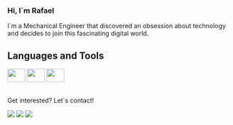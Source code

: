 ### Hi, I´m Rafael

I´m a Mechanical Engineer that discovered an obsession about technology and decides to join this fascinating digital world.

## Languages and Tools

<img height="30" width="40" src="https://cdn.jsdelivr.net/gh/devicons/devicon/icons/swift/swift-original.svg" /> <img height="30" width="40" src="https://cdn.jsdelivr.net/gh/devicons/devicon/icons/xcode/xcode-original.svg" /> <img height="30" width="40" src="https://cdn.jsdelivr.net/gh/devicons/devicon/icons/git/git-original.svg" />
          
          

##
Get interested? Let´s contact!

<div>
<a href="https://instagram.com/rafaelpenna" target="_blank"><img src="https://img.shields.io/badge/-Instagram-%23E4405F?style=for-the-badge&logo=instagram&logoColor=white" target="_blank"></a>
<a href = "rgarciapenna@gmail.com"><img src="https://img.shields.io/badge/Gmail-D14836?style=for-the-badge&logo=gmail&logoColor=white" target="_blank"></a>
<a href="https://www.linkedin.com/in/rafael-penna/" target="_blank"><img src="https://img.shields.io/badge/-LinkedIn-%230077B5?style=for-the-badge&logo=linkedin&logoColor=white" target="_blank"></a>   
</div>
